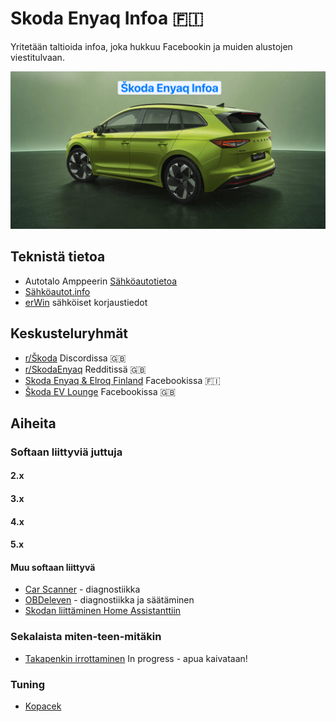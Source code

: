 # Skoda Enyaq Infoa 🇫🇮

Yritetään taltioida infoa, joka hukkuu Facebookin ja muiden alustojen viestitulvaan.

![banneri.jpg](kuvat/banneri-tekstilla.jpg)

## Teknistä tietoa

- Autotalo Amppeerin [Sähköautotietoa](https://www.autotaloampeeri.fi/sahkoautotietoa/) 
- [Sähköautot.info](https://xn--shkautot-0za6p.info/ajoneuvot/skoda/enyaq)
- [erWin](https://skoda.erwin-store.com/erwin/showHome.do) sähköiset korjaustiedot

## Keskusteluryhmät

- [r/Škoda](https://discord.gg/BYQSVnHUh7) Discordissa 🇬🇧
- [r/SkodaEnyaq](https://www.reddit.com/r/SkodaEnyaq/) Redditissä 🇬🇧
- [Skoda Enyaq & Elroq Finland](https://www.facebook.com/groups/613981782753087) Facebookissa 🇫🇮
- [Škoda EV Lounge](https://www.facebook.com/groups/skodaevlounge) Facebookissa 🇬🇧

## Aiheita

### Softaan liittyviä juttuja

#### 2.x

#### 3.x

#### 4.x

#### 5.x

#### Muu softaan liittyvä

- [Car Scanner](https://www.carscanner.info/) - diagnostiikka
- [OBDeleven](https://obdeleven.com/) - diagnostiikka ja säätäminen
- [Skodan liittäminen Home Assistanttiin](https://github.com/back-2-95/skoda-enyaq-fi/wiki/Home-Assistant)

### Sekalaista miten-teen-mitäkin

- [Takapenkin irrottaminen](https://github.com/back-2-95/skoda-enyaq-fi/wiki/Takapenkin-irrottaminen) In progress - apua kaivataan!

### Tuning

- [Kopacek](https://www.kopacek.com/fi/skoda/enyaq/)
